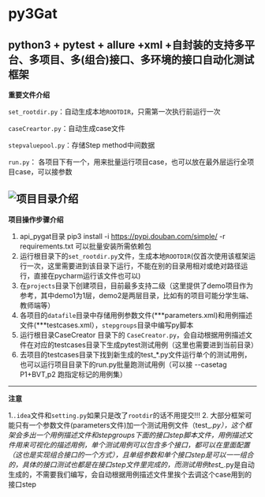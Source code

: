 # py3Gat
python3 + pytest + allure +xml +自封装的支持多平台、多项目、多(组合)接口、多环境的接口自动化测试框架
---------------------------
**重要文件介绍**

`set_rootdir.py`：自动生成本地`ROOTDIR`，只需第一次执行前运行一次

`caseCreartor.py`：自动生成case文件

`stepvaluepool.py`：存储Step method中间数据

`run.py`： 各项目下有一个，用来批量运行项目case，也可以放在最外层运行全项目case，可以接参数

![项目目录介绍](https://user-gold-cdn.xitu.io/2020/7/27/1738eff1c6689ac0?w=1321&h=675&f=png&s=81871)
----------

**项目操作步骤介绍**
 1. api_pygat目录  pip3 install -i https://pypi.douban.com/simple/ -r requirements.txt 可以批量安装所需依赖包
 2. 运行根目录下的`set_rootdir.py`文件，生成本地`ROOTDIR`(仅首次使用该框架运行一次，这里需要进到该目录下运行，不能在别的目录用相对或绝对路径运行，直接在pycharm运行该文件也可以)
 3. 在`projects`目录下创建项目，目前最多支持二级（这里提供了demo项目作为参考，其中demo1为1层，demo2是两层目录，比如有的项目可能分学生端、教师端等）
 4. 各项目的`datafile`目录中存储用例参数文件(***parameters.xml)和用例描述文件(***testcases.xml），`stepgroups`目录中编写py脚本
 5. 运行根目录CaseCreator 目录下的 `CaseCreator.py`，会自动根据用例描述文件在对应的testcases目录下生成pytest测试用例（这里也需要进到当前目录）
 6. 去项目的testcases目录下找到新生成的test_*.py文件运行单个的测试用例，也可以运行项目目录下的run.py批量跑测试用例（可以接 --casetag P1+BVT,p2 跑指定标记的用例集）

----------

**注意**

1.`.idea`文件和`setting.py`如果只是改了`rootdir`的话不用提交!!!
2. 大部分框架可能只有一个参数文件(parameters文件)加一个测试用例文件（test_*.py），这个框架会多出一个用例描述文件和stepgroups下面的接口step脚本文件，用例描述文件用来可视化的描述用例，单个测试用例可以包含多个接口，都可以在里面配置（这也是实现组合接口的一个方式），且单组参数和单个接口step是可以一一组合的，具体的接口测试也都是在接口step文件里完成的，而测试用例test_*.py是自动生成的，不需要我们编写，会自动根据用例描述文件里挨个去调这个case用到的接口step


